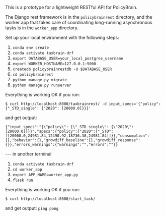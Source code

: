 This is a prototype for a lightweight RESTful API for PolicyBrain.

The Django rest framework is in the `policybrainrest` directory, and the worker
app that takes care of coordinating long-running asynchronous tasks is in
the `worker_app` directory.

Set up your local environment with the following steps:
1. `conda env create`
2. `conda activate taxbrain-drf`
3. `export DATABASE_USER=your_local_postgres_username`
4. `export WORKER_HOSTNAME=127.0.0.1:5000`
5. `createdb policybrainrestdb -U $DATABASE_USER`
6. `cd policybrainrest`
7. `python manage.py migrate`
8. `python manage.py runserver`

Everything is working OK if you run:

```
$ curl http://localhost:8000/taxbrainrest/ -d input_specs='{"policy": {"_STD_single": {"2020": [20000.0]}}}'
```

and get output:
```
{"input_specs":"{\"policy\": {\"_STD_single\": {\"2020\": [20000.0]}}}","specs":{"policy":{"2020":{"_STD":[[20000.0,24981.84,12490.92,18736.38,24981.84]]}},"consumption":{},"behavior":{},"growdiff_baseline":{},"growdiff_response":{}},"errors_warnings":{"warnings":"","errors":""}}
```


--- in another terminal
1. `conda activate taxbrain-drf`
2. `cd worker_app`
3. `export APP_NAME=worker_app.py`
4. `flask run`

Everything is working OK if you run:

```
$ curl http://localhost:8000/start_task/
```

and get output:
`ping pong`
